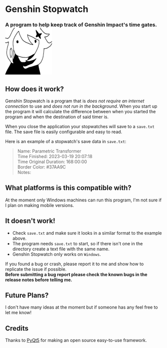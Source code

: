 # Genshin Stopwatch
### A program to help keep track of Genshin Impact's time gates. <img src="icon.png" width="150" height="150">

## How does it work?

Genshin Stopwatch is a program that is *does not require an internet connection* to use and *does not run in the background*. When you start up the program it will calculate the difference between when you started the program and when the destination of said timer is.

When you close the application your stopwatches will save to a `save.txt` file. The save file is easily configurable and easy to read.

Here is an example of a stopwatch's save data in `save.txt`:

> Name: Parametric Transformer<br>
> Time Finished: 2023-03-19 20:07:18<br>
> Time Original Duration: 168:00:00<br>
> Border Color: #37AA9C<br>
> Notes:<br>

## What platforms is this compatible with?

At the moment only Windows machines can run this program, I'm not sure if I plan on making mobile versions.

## It doesn't work!

+ Check `save.txt` and make sure it looks in a similar format to the example above.
+ The program needs `save.txt` to start, so if there isn't one in the directory create a text file with the same name.
+ Genshin Stopwatch only works on `Windows`.

If you found a bug or crash, please report it to me and show how to replicate the issue if possible.<br>
**Before submitting a bug report please check the known bugs in the release notes before telling me.**

## Future Plans?

I don't have many ideas at the moment but if someone has any feel free to let me know!

## Credits

Thanks to [PyQt5](https://pypi.org/project/PyQt5/) for making an open source easy-to-use framework.
